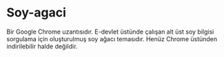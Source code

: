 # Soy-agaci
Bir Google Chrome uzantısıdır.
E-devlet üstünde çalışan alt üst soy bilgisi sorgulama için oluşturulmuş soy ağacı temasıdır.
Henüz Chrome üstünden indirilebilir halde değildir.
